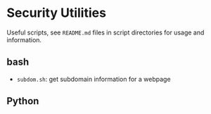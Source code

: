 # Security Utilities

Useful scripts, see `README.md` files in script directories for usage and information.

## bash

* `subdom.sh`: get subdomain information for a webpage

## Python
